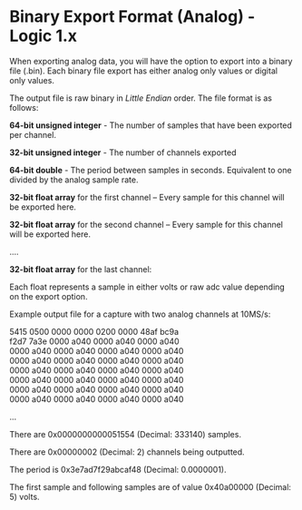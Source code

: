 # Binary Export Format (Analog) - Logic 1.x

When exporting analog data, you will have the option to export into a binary file (.bin). Each binary file export has either analog only values or digital only values.

The output file is raw binary in _Little Endian_ order. The file format is as follows:

**64-bit unsigned integer** - The number of samples that have been exported per channel.

**32-bit unsigned integer** - The number of channels exported

**64-bit double** - The period between samples in seconds. Equivalent to one divided by the analog sample rate.

**32-bit float array** for the first channel – Every sample for this channel will be exported here.

**32-bit float array** for the second channel – Every sample for this channel will be exported here.

....

**32-bit float array** for the last channel:

Each float represents a sample in either volts or raw adc value depending on the export option.

Example output file for a capture with two analog channels at 10MS/s:

5415 0500 0000 0000 0200 0000 48af bc9a\
f2d7 7a3e 0000 a040 0000 a040 0000 a040\
0000 a040 0000 a040 0000 a040 0000 a040\
0000 a040 0000 a040 0000 a040 0000 a040\
0000 a040 0000 a040 0000 a040 0000 a040\
0000 a040 0000 a040 0000 a040 0000 a040\
0000 a040 0000 a040 0000 a040 0000 a040\
0000 a040 0000 a040 0000 a040 0000 a040

...

There are 0x0000000000051554 (Decimal: 333140) samples.

There are 0x00000002 (Decimal: 2) channels being outputted.

The period is 0x3e7ad7f29abcaf48 (Decimal: 0.0000001).

The first sample and following samples are of value 0x40a00000 (Decimal: 5) volts.

